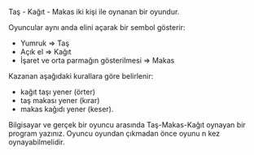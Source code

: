 Taş - Kağıt - Makas iki kişi ile oynanan bir oyundur. 

Oyuncular aynı anda elini açarak bir sembol gösterir:
- Yumruk => Taş
- Açık el => Kağıt
- İşaret ve orta parmağın gösterilmesi => Makas

Kazanan aşağıdaki kurallara göre belirlenir:
- kağıt taşı yener (örter)
- taş makası yener (kırar)
- makas kağıdı yener (keser).

Bilgisayar ve gerçek bir oyuncu arasında Taş-Makas-Kağıt oynayan bir program yazınız. 
Oyuncu oyundan çıkmadan önce oyunu n kez oynayabilmelidir.
